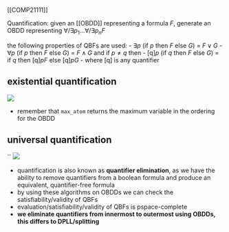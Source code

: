 [[COMP21111]]

Quantification: given an [[OBDD]] representing a formula $F$, generate an OBDD representing $\forall / \exists p_1 ... \forall / \exists p_n F$ 

the following properties of QBFs are used:
	- $\exists p$ (if $p$ then $F$ else $G$) = $F \lor G$
	- $\forall p$ (if $p$ then $F$ else $G$) = $F \land G$
and if $p \neq q$ then
	- [q]$p$ (if $q$ then $F$ else $G$) = if $q$ then [q]$pF$ else [q]$pG$
	- where [q] is any quantifier

## existential quantification

![](https://i.imgur.com/YDvLKbg.png)


- remember that `max_atom` returns the maximum variable in the ordering for the OBDD

## universal quantification
``
![](https://i.imgur.com/ByW3AMP.png)


- quantification is also known as **quantifier elimination**, as we have the ability to remove quantifiers from a boolean formula and produce an equivalent, quantifier-free formula
- by using these algorithms on OBDDs we can check the satisfiability/validity of QBFs
- evaluation/satisfiability/validity of QBFs is pspace-complete
- **we eliminate quantifiers from innermost to outermost using OBDDs, this differs to DPLL/splitting**